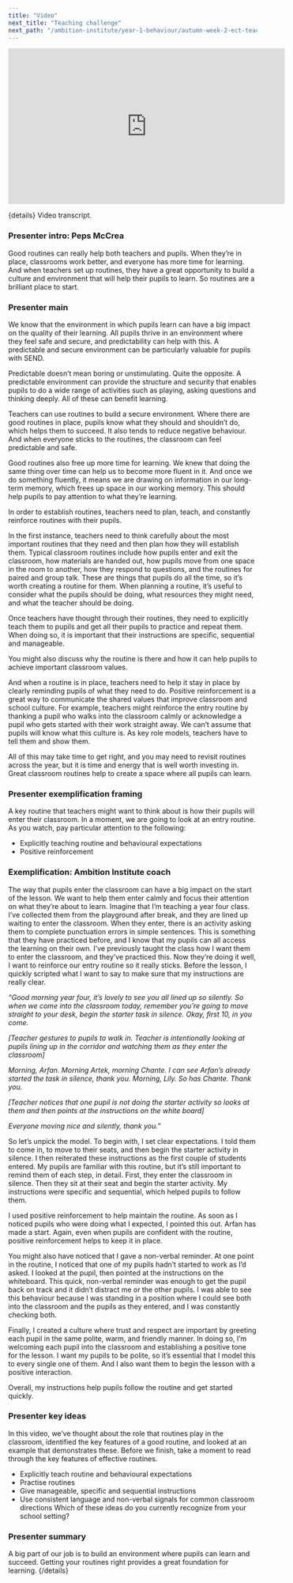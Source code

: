 ```yaml
---
title: "Video"
next_title: "Teaching challenge"
next_path: "/ambition-institute/year-1-behaviour/autumn-week-2-ect-teaching-challenge"
---
```


<iframe width="560" height="315" src="https://www.youtube.com/embed/lWdabi1Km2U?list=PL4IuMlmijgAfTwwEiZmMp28Eaf66S3a1R" title="YouTube video player" frameborder="0" allow="accelerometer; autoplay; clipboard-write; encrypted-media; gyroscope; picture-in-picture; web-share" allowfullscreen></iframe>

{details}
Video transcript.

### Presenter intro: Peps McCrea

Good routines can really help both teachers and pupils. When they’re in place, classrooms
work better, and everyone has more time for learning. And when teachers set up routines,
they have a great opportunity to build a culture and environment that will help their
pupils to learn. So routines are a brilliant place to start.

### Presenter main

We know that the environment in which pupils learn can have a big impact on the quality
of their learning. All pupils thrive in an environment where they feel safe and secure,
and predictability can help with this. A predictable and secure environment can be
particularly valuable for pupils with SEND.

Predictable doesn’t mean boring or unstimulating. Quite the opposite. A predictable environment can provide the structure and security that enables pupils to do a wide range of activities such as playing, asking questions and thinking deeply. All of these can benefit learning.

Teachers can use routines to build a secure environment. Where there are good routines in place, pupils know what they should and shouldn’t do, which helps them to succeed. It also tends to reduce negative behaviour. And when everyone sticks to the routines, the classroom can feel predictable and safe.

Good routines also free up more time for learning. We knew that doing the same thing over time can help us to become more fluent in it. And once we do something fluently, it means we are drawing on information in our long-term memory, which frees up space in our working memory. This should help pupils to pay attention to what they’re learning.

In order to establish routines, teachers need to plan, teach, and constantly reinforce routines with their pupils.

In the first instance, teachers need to think carefully about the most important routines that they need and then plan how they will establish them. Typical classroom routines include how pupils enter and exit the classroom, how materials are handed out, how pupils move from one space in the room to another, how they respond to questions, and the routines for paired and group talk. These are things that pupils do all the time, so it’s worth creating a routine for them. When planning a routine, it’s useful to consider what the pupils should be doing, what resources they might need, and what the teacher should be doing.

Once teachers have thought through their routines, they need to explicitly teach them to pupils and get all their pupils to practice and repeat them. When doing so, it is important that their instructions are specific, sequential and manageable.

You might also discuss why the routine is there and how it can help pupils to achieve important classroom values.

And when a routine is in place, teachers need to help it stay in place by clearly reminding pupils of what they need to do. Positive reinforcement is a great way to communicate the shared values that improve classroom and school culture. For example, teachers might reinforce the entry routine by thanking a pupil who walks into the classroom calmly or acknowledge a pupil who gets started with their work straight away. We can’t assume that pupils will know what this culture is. As key role models, teachers have to tell them and show them.

All of this may take time to get right, and you may need to revisit routines across the year, but it is time and energy that is well worth investing in. Great classroom routines help to create a space where all pupils can learn.

### Presenter exemplification framing

A key routine that teachers might want to think about is how their pupils will enter their classroom. In a moment, we are going to look at an entry routine. As you watch, pay particular attention to the following:

- Explicitly teaching routine and behavioural expectations
- Positive reinforcement

### Exemplification: Ambition Institute coach

The way that pupils enter the classroom can have a big impact on the start of
the lesson. We want to help them enter calmly and focus their attention on what
they’re about to learn. Imagine that I’m teaching a year four class. I’ve
collected them from the playground after break, and they are lined up waiting to
enter the classroom. When they enter, there is an activity asking them to
complete punctuation errors in simple sentences. This is something that they
have practiced before, and I know that my pupils can all access the learning on
their own. I’ve previously taught the class how I want them to enter the
classroom, and they’ve practiced this. Now they’re doing it well, I want to
reinforce our entry routine so it really sticks. Before the lesson, I quickly
scripted what I want to say to make sure that my instructions are really clear.

_“Good morning year four, it’s lovely to see you all lined up so silently. So when we come into the classroom today, remember you’re going to move straight to your desk, begin the starter task in silence. Okay, first 10, in you come._

_[Teacher gestures to pupils to walk in. Teacher is intentionally looking at pupils lining up in the corridor and watching them as they enter the classroom]_

_Morning, Arfan. Morning Artek, morning Chante. I can see Arfan’s already started the task in silence, thank you. Morning, Lily. So has Chante. Thank you._

_[Teacher notices that one pupil is not doing the starter activity so looks at them and then points at the instructions on the white board]_

_Everyone moving nice and silently, thank you.”_

So let’s unpick the model. To begin with, I set clear expectations. I told them to come in, to move to their seats, and then begin the starter activity in silence. I then reiterated these instructions as the first couple of students entered. My pupils are familiar with this routine, but it’s still important to remind them of each step, in detail. First, they enter the classroom in silence. Then they sit at their seat and begin the starter activity. My instructions were specific and sequential, which helped pupils to follow them.

I used positive reinforcement to help maintain the routine. As soon as I noticed pupils who were doing what I expected, I pointed this out. Arfan has made a start. Again, even when pupils are confident with the routine, positive reinforcement helps to keep it in place.

You might also have noticed that I gave a non-verbal reminder. At one point in the routine, I noticed that one of my pupils hadn’t started to work as I’d asked. I looked at the pupil, then pointed at the instructions on the whiteboard. This quick, non-verbal reminder was enough to get the pupil back on track and it didn’t distract me or the other pupils. I was able to see this behaviour because I was standing in a position where I could see both into the classroom and the pupils as they entered, and I was constantly checking both.

Finally, I created a culture where trust and respect are important by greeting each pupil in the same polite, warm, and friendly manner. In doing so, I’m welcoming each pupil into the classroom and establishing a positive tone for the lesson. I want my pupils to be polite, so it’s essential that I model this to every single one of them. And I also want them to begin the lesson with a positive interaction.

Overall, my instructions help pupils follow the routine and get started quickly.

### Presenter key ideas

In this video, we’ve thought about the role that routines play in the classroom,
identified the key features of a good routine, and looked at an example that demonstrates
these. Before we finish, take a moment to read through the key features of effective
routines.

- Explicitly teach routine and behavioural expectations
- Practise routines
- Give manageable, specific and sequential instructions
- Use consistent language and non-verbal signals for common classroom directions
  Which of these ideas do you currently recognize from your school setting?

### Presenter summary

A big part of our job is to build an environment where pupils can learn and succeed. Getting your routines right provides a great foundation
for learning. {/details}
